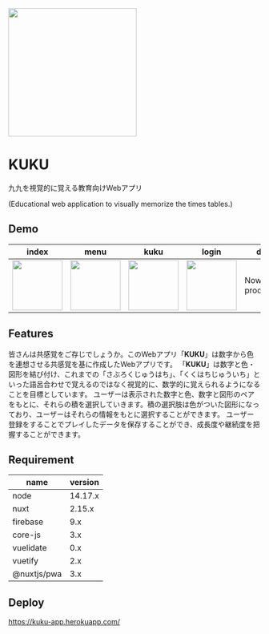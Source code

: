 <img src="https://user-images.githubusercontent.com/67136466/166087357-6d2b873f-66d8-4513-9bdb-455e825e46de.svg" width="256px">

# KUKU
九九を視覚的に覚える教育向けWebアプリ

(Educational web application to visually memorize the times tables.)

## Demo
|index|menu|kuku|login|data|
|---|---|---|---|---|
|<img src="https://user-images.githubusercontent.com/67136466/166092268-4be0d95c-640e-4d96-bafe-5259dc5a1e66.png" width="100px">|<img src="https://user-images.githubusercontent.com/67136466/166092367-c610e68d-207d-43fa-a9b9-834376fc1481.png" width="100px">|<img src="https://user-images.githubusercontent.com/67136466/166092295-182543ca-c3a4-41a2-bebd-5b5c70a3a4c7.png" width="100px">|<img src="https://user-images.githubusercontent.com/67136466/166092435-cbb8b4c9-edcb-4840-8d7d-e0884892fd8f.png" width="100px">|Now in production

## Features
皆さんは共感覚をご存じでしょうか。このWebアプリ「**KUKU**」は数字から色を連想させる共感覚を基に作成したWebアプリです。
「**KUKU**」は数字と色・図形を結び付け、これまでの「さぶろくじゅうはち」、「くくはちじゅういち」といった語呂合わせで覚えるのではなく視覚的に、数学的に覚えられるようになることを目標としています。
ユーザーは表示された数字と色、数字と図形のペアをもとに、それらの積を選択していきます。積の選択肢は色がついた図形になっており、ユーザーはそれらの情報をもとに選択することができます。
ユーザー登録をすることでプレイしたデータを保存することができ、成長度や継続度を把握することができます。

## Requirement
|name|version|
|-------------|-------------|
|node|14.17.x|
|nuxt|2.15.x|
|firebase |9.x|
|core-js|3.x|
|vuelidate|0.x|
|vuetify|2.x|
|@nuxtjs/pwa|3.x|

## Deploy
https://kuku-app.herokuapp.com/
